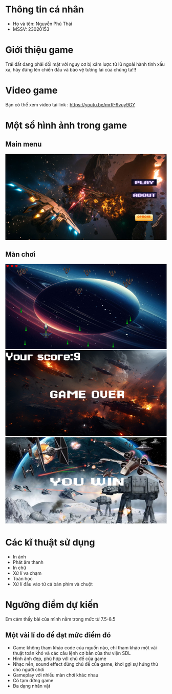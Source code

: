 # Thông tin cá nhân
- Họ và tên: Nguyễn Phú Thái
- MSSV: 23020153
# Giới thiệu game
Trái đất đang phải đối mặt với nguy cơ bị xâm lược từ lũ ngoài hành tinh xấu xa, hãy đứng lên chiến đấu và bảo vệ tương lai của chúng ta!!!
# Video game
Bạn có thể xem video tại link : https://youtu.be/mrR-9vuy9GY
# Một số hình ảnh trong game
## Main menu
![](mainmenuper.png)
## Màn chơi
![](gameplay.png)
![](overper.png)
![](endper.png)
# Các kĩ thuật sử dụng
- In ảnh
- Phát âm thanh
- In chữ
- Xử lí va chạm
- Toán học
- Xử lí đầu vào từ cả bàn phím và chuột
# Ngưỡng điểm dự kiến
Em cảm thấy bài của mình nằm trong mức từ 7.5-8.5
## Một vài lí do để đạt mức điểm đó
- Game không tham khảo code của nguồn nào, chỉ tham khảo một vài thuật toán khó và các câu lệnh cơ bản của thư viện SDL
- Hình ảnh đẹp, phù hợp với chủ để của game
- Nhạc nền, sound effect đúng chủ đề của game, khơi gợi sự hứng thú cho người chơi
- Gameplay với nhiều màn chơi khác nhau
- Có tạm dừng game
- Đa dạng nhân vật

